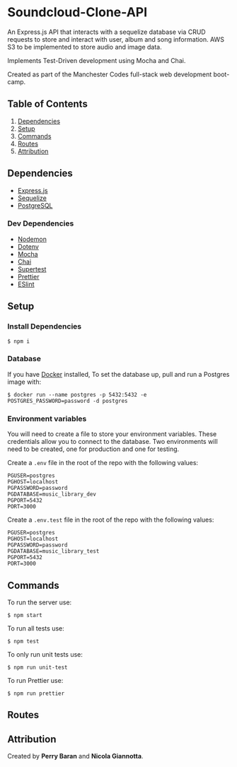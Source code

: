 # Soundcloud-Clone-API

An Express.js API that interacts with a sequelize database via CRUD requests to store and interact with user, album and song information. AWS S3 to be implemented to store audio and image data.

Implements Test-Driven development using Mocha and Chai.

Created as part of the Manchester Codes full-stack web development boot-camp.


## Table of Contents

1. [Dependencies](#dependencies)
2. [Setup](#setup)
3. [Commands](#commands)
4. [Routes](#routes)
5. [Attribution](#attribution)

## Dependencies

- [Express.js](https://expressjs.com/)
- [Sequelize](https://sequelize.org/)
- [PostgreSQL](https://www.postgresql.org/)

### Dev Dependencies

- [Nodemon](https://www.npmjs.com/package/nodemon)
- [Dotenv](https://www.npmjs.com/package/dotenv)
- [Mocha](https://www.npmjs.com/package/mocha)
- [Chai](https://www.npmjs.com/package/chai)
- [Supertest](https://www.npmjs.com/package/supertest)
- [Prettier](https://prettier.io/)
- [ESlint](https://www.npmjs.com/package/eslint)

## Setup

### Install Dependencies

```
$ npm i
```

### Database

If you have [Docker](https://docs.docker.com/) installed, To set the database up, pull and run a Postgres image with:

```
$ docker run --name postgres -p 5432:5432 -e POSTGRES_PASSWORD=password -d postgres
```

### Environment variables

You will need to create a file to store your environment variables. These credentials allow you to connect to the database. Two environments will need to be created, one for production and one for testing.

Create a `.env` file in the root of the repo with the following values:

```
PGUSER=postgres
PGHOST=localhost
PGPASSWORD=password
PGDATABASE=music_library_dev
PGPORT=5432
PORT=3000
```

Create a `.env.test` file in the root of the repo with the following values:

```
PGUSER=postgres
PGHOST=localhost
PGPASSWORD=password
PGDATABASE=music_library_test
PGPORT=5432
PORT=3000
```

## Commands

To run the server use:

```
$ npm start
```

To run all tests use:

```
$ npm test
```

To only run unit tests use:

```
$ npm run unit-test
```

To run Prettier use:

```
$ npm run prettier
```

## Routes

## Attribution

Created by **Perry Baran** and **Nicola Giannotta**.